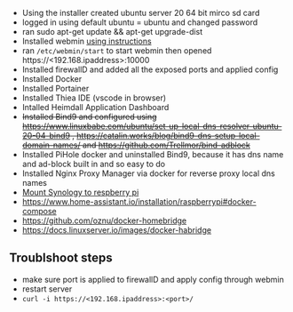   * Using the installer created ubuntu server 20 64 bit mirco sd card
  * logged in using default ubuntu = ubuntu and changed password
  * ran sudo apt-get update && apt-get upgrade-dist
  * Installed webmin [using instructions](https://sourceforge.net/p/webadmin/bugs/4742/)
  * ran `/etc/webmin/start` to start webmin then opened https://<192.168.ipaddress>:10000
  * Installed firewallD and added all the exposed ports and applied config
  * Installed Docker
  * Installed Portainer
  * Installed Thiea IDE (vscode in browser)
  * Intalled Heimdall Application Dashboard
  * ~~Installed Bind9 and configured using https://www.linuxbabe.com/ubuntu/set-up-local-dns-resolver-ubuntu-20-04-bind9 , https://catalin.works/blog/bind9-dns-setup-local-domain-names/ and https://github.com/Trellmor/bind-adblock~~
  * Installed PiHole docker and uninstalled Bind9, because it has dns name and ad-block built in and so easy to do
  * Installed Nginx Proxy Manager via docker for reverse proxy local dns names 
  * [Mount Synology to respberry pi](https://kb.synology.com/en-uk/DSM/tutorial/How_to_access_files_on_Synology_NAS_within_the_local_network_NFS)
  * https://www.home-assistant.io/installation/raspberrypi#docker-compose
  * https://github.com/oznu/docker-homebridge
  * https://docs.linuxserver.io/images/docker-habridge
  
  ## Troublshoot steps
  * make sure port is applied to firewallD and apply config through webmin
  * restart server
  * `curl -i https://<192.168.ipaddress>:<port>/`
